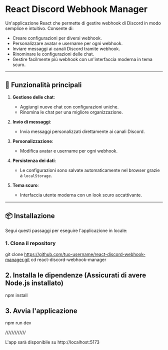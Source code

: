 # React Discord Webhook Manager

Un'applicazione React che permette di gestire webhook di Discord in modo semplice e intuitivo. Consente di:
- Creare configurazioni per diversi webhook.
- Personalizzare avatar e username per ogni webhook.
- Inviare messaggi ai canali Discord tramite webhook.
- Rinominare le configurazioni delle chat.
- Gestire facilmente più webhook con un'interfaccia moderna in tema scuro.

---

## 🚀 Funzionalità principali

1. **Gestione delle chat**:
   - Aggiungi nuove chat con configurazioni uniche.
   - Rinomina le chat per una migliore organizzazione.

2. **Invio di messaggi**:
   - Invia messaggi personalizzati direttamente ai canali Discord.

3. **Personalizzazione**:
   - Modifica avatar e username per ogni webhook.

4. **Persistenza dei dati**:
   - Le configurazioni sono salvate automaticamente nel browser grazie a `localStorage`.

5. **Tema scuro**:
   - Interfaccia utente moderna con un look scuro accattivante.

---

## 📦 Installazione

Segui questi passaggi per eseguire l'applicazione in locale:

### 1. Clona il repository

git clone https://github.com/tuo-username/react-discord-webhook-manager.git
cd react-discord-webhook-manager

## 2. Installa le dipendenze (Assicurati di avere Node.js installato)

npm install

## 3. Avvia l'applicazione 

npm run dev

/////////////

L'app sarà disponibile su http://localhost:5173 
